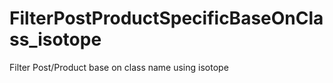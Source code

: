 # FilterPostProductSpecificBaseOnClass_isotope
Filter Post/Product base on class name using isotope 
